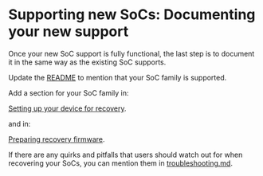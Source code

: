 # Supporting new SoCs: Documenting your new support

Once your new SoC support is fully functional, the last step is to document it
in the same way as the existing SoC supports.

Update the [README](../../README.md) to mention that your SoC family is supported.

Add a section for your SoC family in:

[Setting up your device for recovery](../snagrecover.md/#setting-up-your-device-for-recovery).

and in:

[Preparing recovery firmware](../snagrecover.md/#preparing-recovery-firmware).

If there are any quirks and pitfalls that users should watch out for when
recovering your SoCs, you can mention them in
[troubleshooting.md](../troubleshooting.md).

